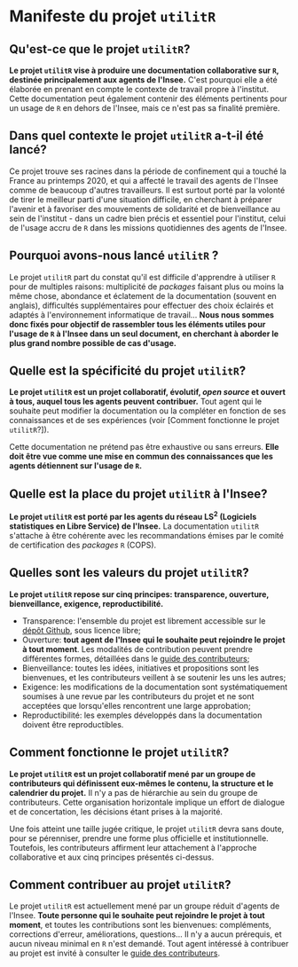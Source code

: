 # Manifeste du projet `utilitR`

## Qu'est-ce que le projet `utilitR`?

**Le projet `utilitR` vise à produire une documentation collaborative sur `R`, destinée principalement aux agents de l'Insee.** C'est pourquoi elle a été élaborée en prenant en compte le contexte de travail propre à l'institut. Cette documentation peut également contenir des éléments pertinents pour un usage de `R` en dehors de l'Insee, mais ce n'est pas sa finalité première.

## Dans quel contexte le projet `utilitR` a-t-il été lancé?

Ce projet trouve ses racines dans la période de confinement qui a touché la France au printemps 2020, et qui a affecté le travail des agents de l'Insee comme de beaucoup d'autres travailleurs. Il est surtout porté par la volonté de tirer le meilleur parti d'une situation difficile, en cherchant à préparer l'avenir et à favoriser des mouvements de solidarité et de bienveillance au sein de l'institut - dans un cadre bien précis et essentiel pour l'institut, celui de l'usage accru de `R` dans les missions quotidiennes des agents de l'Insee.

## Pourquoi avons-nous lancé `utilitR` ?

Le projet `utilitR` part du constat qu'il est difficile d'apprendre à utiliser `R` pour de multiples raisons: multiplicité de _packages_ faisant plus ou moins la même chose, abondance et éclatement de la documentation (souvent en anglais), difficultés supplémentaires pour effectuer des choix éclairés et adaptés à l'environnement informatique de travail... **Nous nous sommes donc fixés pour objectif de rassembler tous les éléments utiles pour l'usage de `R` à l'Insee dans un seul document, en cherchant à aborder le plus grand nombre possible de cas d'usage.** 

## Quelle est la spécificité du projet `utilitR`?

**Le projet `utilitR` est un projet collaboratif, évolutif, *open source* et ouvert à tous, auquel tous les agents peuvent contribuer.** Tout agent qui le souhaite peut modifier la documentation ou la compléter en fonction de ses connaissances et de ses expériences (voir [Comment fonctionne le projet `utilitR`?]).

Cette documentation ne prétend pas être exhaustive ou sans erreurs. **Elle doit être vue comme une mise en commun des connaissances que les agents détiennent sur l'usage de `R`.**

## Quelle est la place du projet `utilitR` à l'Insee?

**Le projet `utilitR` est porté par les agents du réseau LS<sup>2</sup> (Logiciels statistiques en Libre Service) de l'Insee.** La documentation `utilitR` s'attache à être cohérente avec les recommandations émises par le comité de certification des _packages_ `R` (COPS).

## Quelles sont les valeurs du projet `utilitR`?

**Le projet `utilitR` repose sur cinq principes: transparence, ouverture, bienveillance, exigence, reproductibilité.**

- Transparence: l'ensemble du projet est librement accessible sur le [dépôt Github](https://github.com/InseeFrLab/utilitR), sous licence libre;
- Ouverture: **tout agent de l'Insee qui le souhaite peut rejoindre le projet à tout moment**. Les modalités de contribution peuvent prendre différentes formes, détaillées dans le [guide des contributeurs](CONTRIBUTING.md);
- Bienveillance: toutes les idées, initiatives et propositions sont les bienvenues, et les contributeurs veillent à se soutenir les uns les autres;
- Exigence: les modifications de la documentation sont systématiquement soumises à une revue par les contributeurs du projet et ne sont acceptées que lorsqu'elles rencontrent une large approbation;
- Reproductibilité: les exemples développés dans la documentation doivent être reproductibles. 

## Comment fonctionne le projet `utilitR`?

**Le projet `utilitR` est un projet collaboratif mené par un groupe de contributeurs qui définissent eux-mêmes le contenu, la structure et le calendrier du projet.** Il n'y a pas de hiérarchie au sein du groupe de contributeurs. Cette organisation horizontale implique un effort de dialogue et de concertation, les décisions étant prises à la majorité.

Une fois atteint une taille jugée critique, le projet `utilitR` devra sans doute, pour se pérenniser, prendre une forme plus officielle et institutionnelle. Toutefois, les contributeurs affirment leur attachement à l'approche collaborative et aux cinq principes présentés ci-dessus.

## Comment contribuer au projet `utilitR`?

Le projet `utilitR` est actuellement mené par un groupe réduit d'agents de l'Insee. **Toute personne qui le souhaite peut rejoindre le projet à tout moment**, et toutes les contributions sont les bienvenues: compléments, corrections d'erreur, améliorations, questions... Il n'y a aucun prérequis, et aucun niveau minimal en `R` n'est demandé. Tout agent intéressé à contribuer au projet est invité à consulter le [guide des contributeurs](CONTRIBUTING.md). 
